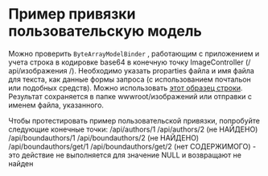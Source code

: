 # <a name="custom-model-binding-demo"></a>Пример привязки пользовательскую модель

Можно проверить `ByteArrayModelBinder` , работающим с приложением и учета строка в кодировке base64 в конечную точку ImageController (/ api/изображения /). Необходимо указать proparties файла и имя файла для текста, как данные формы запроса (с использованием почтальон или подобных средств). Можно использовать [этот образец строки](Base64String.txt). Результат сохраняется в папке wwwroot/изображений или отправки с именем файла, указанного.

Чтобы протестировать пример пользовательской привязки, попробуйте следующие конечные точки: /api/authors/1 /api/authors/2 (не НАЙДЕНО) /api/boundauthors/1 /api/boundauthors/2 (не НАЙДЕНО) /api/boundauthors/get/1 /api/boundauthors/get/2 (нет СОДЕРЖИМОГО) - это действие не выполняется для значение NULL и возвращают не найден
